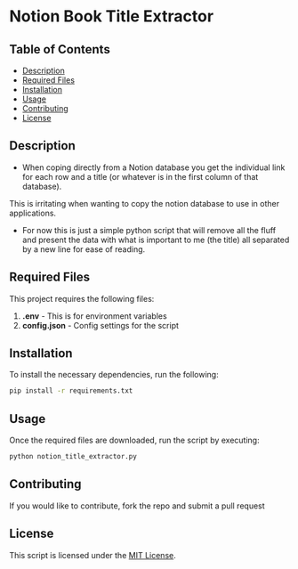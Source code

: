 # Notion Book Title Extractor

## Table of Contents
- [Description](#description)
- [Required Files](#required-files)
- [Installation](#installation)
- [Usage](#usage)
- [Contributing](#contributing)
- [License](#license)

## Description 

* When coping directly from a Notion database you get the individual link for each row and a title (or whatever is in the first column of that database). 

This is irritating when wanting to copy the notion database to use in other applications. 

* For now this is just a simple python script that will remove all the fluff and present the data with what is important to me (the title) all separated by a new line for ease of reading. 

## Required Files

This project requires the following files:

1. **.env** - This is for environment variables
2. **config.json** - Config settings for the script

## Installation
To install the necessary dependencies, run the following:

```bash
pip install -r requirements.txt

```
## Usage
Once the required files are downloaded, run the script by executing: 
``` bash
python notion_title_extractor.py
```

## Contributing
If you would like to contribute, fork the repo and submit a pull request 

## License 
This script is licensed under the [MIT License](LICENSE).